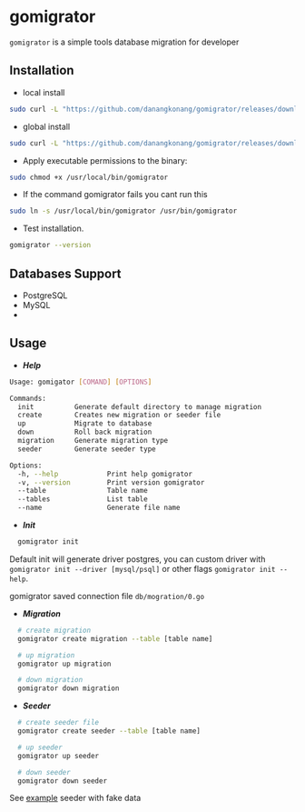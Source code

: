# gomigrator

`gomigrator` is a simple tools database migration for developer

## Installation
 
  - local install

  ```bash
  sudo curl -L "https://github.com/danangkonang/gomigrator/releases/download/0.1.3/gomigrator" -o gomigrator && sudo chmod +x gomigrator
  ```

  - global install

  ```bash
  sudo curl -L "https://github.com/danangkonang/gomigrator/releases/download/0.1.3/gomigrator" -o /usr/local/bin/gomigrator
  ```

  - Apply executable permissions to the binary:
  ```bash
  sudo chmod +x /usr/local/bin/gomigrator
  ```

  -  If the command gomigrator fails you cant run this
  ```bash
  sudo ln -s /usr/local/bin/gomigrator /usr/bin/gomigrator
  ```

  - Test installation.
  ```bash
  gomigrator --version
  ```

## Databases Support

* PostgreSQL
* MySQL
* 

## Usage
- ***Help***

```bash
Usage: gomigator [COMAND] [OPTIONS]

Commands:
  init          Generate default directory to manage migration
  create        Creates new migration or seeder file
  up            Migrate to database
  down          Roll back migration
  migration     Generate migration type
  seeder        Generate seeder type

Options:
  -h, --help            Print help gomigrator
  -v, --version         Print version gomigrator
  --table               Table name
  --tables              List table
  --name                Generate file name
```
- ***Init***

```bash
  gomigrator init
```
Default init will generate driver postgres, you can custom driver with `gomigrator init --driver [mysql/psql]` or other flags  `gomigrator init --help`.

gomigrator saved connection file `db/mogration/0.go`

- ***Migration***

```bash
  # create migration
  gomigrator create migration --table [table name]

  # up migration
  gomigrator up migration

  # down migration
  gomigrator down migration
```

- ***Seeder***

```bash
  # create seeder file
  gomigrator create seeder --table [table name]

  # up seeder
  gomigrator up seeder

  # down seeder
  gomigrator down seeder
```

See [example](https://github.com/danangkonang/gomigrator/blob/master/EXAMPLE.md) seeder with fake data
